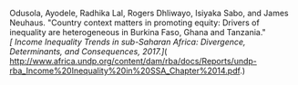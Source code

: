 Odusola, Ayodele, Radhika Lal, Rogers Dhliwayo, Isiyaka Sabo, and James Neuhaus. "Country context matters in promoting equity: Drivers of inequality are heterogeneous in Burkina Faso, Ghana and Tanzania."_[ Income Inequality Trends in sub-Saharan Africa: Divergence, Determinants, and Consequences, 2017.]_( http://www.africa.undp.org/content/dam/rba/docs/Reports/undp-rba_Income%20Inequality%20in%20SSA_Chapter%2014.pdf.)